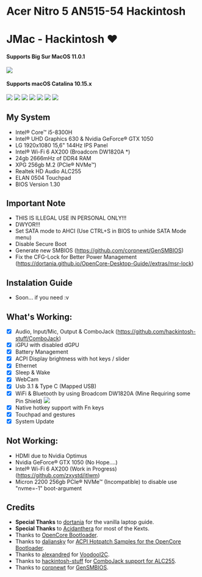 # Acer Nitro 5 AN515-54 Hackintosh

# JMac - Hackintosh ♥


#### Supports Big Sur MacOS 11.0.1

![](Images/big-sur-11.0.1.png)


#### Supports macOS Catalina 10.15.x

![](Images/info.png)
![](Images/update.png)
![](Images/display.png)
![](Images/network.png)
![](Images/touchpad.png)
![](Images/cjack.png)
![](Images/output.png)

## My System
- Intel® Core™ i5-8300H
- Intel® UHD Graphics 630 & Nvidia GeForce® GTX 1050
- LG 1920x1080 15,6" 144Hz IPS Panel
- Intel® Wi-Fi 6 AX200 (Broadcom DW1820A *)
- 24gb 2666mHz of DDR4 RAM
- XPG 256gb M.2 (PCIe® NVMe™)
- Realtek HD Audio ALC255
- ELAN 0504 Touchpad
- BIOS Version 1.30

## Important Note
- THIS IS ILLEGAL USE IN PERSONAL ONLY!!!
- DWYOR!!!
- Set SATA mode to AHCI (Use CTRL+S in BIOS to unhide SATA Mode menu)
- Disable Secure Boot
- Generate new SMBIOS (https://github.com/corpnewt/GenSMBIOS)
- Fix the CFG-Lock for Better Power Management (https://dortania.github.io/OpenCore-Desktop-Guide//extras/msr-lock)

## Instalation Guide
- Soon... if you need :v

## What's Working:
- [x] Audio, Input/Mic, Output & ComboJack (https://github.com/hackintosh-stuff/ComboJack)
- [x] iGPU with disabled dGPU
- [x] Battery Management
- [x] ACPI Display brightness with hot keys / slider
- [x] Ethernet
- [x] Sleep & Wake
- [x] WebCam
- [x] Usb 3.1 & Type C (Mapped USB)
- [x] WiFi & Bluetooth by using Broadcom DW1820A (Mine Requiring some Pin Shield)
![](Images/DW1820A_Cover_pins.jpg)
- [x] Native hotkey support with Fn keys
- [x] Touchpad and gestures
- [x] System Update

## Not Working:
- HDMI due to Nvidia Optimus
- Nvidia GeForce® GTX 1050 (No Hope....)
- Intel® Wi-Fi 6 AX200 (Work in Progress) (https://github.com/zxystd/itlwm)
- Micron 2200 256gb PCIe® NVMe™ (Incompatible) to disable use "nvme=-1" boot-argument

## Credits
- **Special Thanks** to [dortania](https://dortania.github.io/OpenCore-Install-Guide/) for the vanilla laptop guide.
- **Special Thanks** to [Acidanthera](https://github.com/acidanthera) for most of the Kexts.
- Thanks to [OpenCore Bootloader](https://https://github.com/acidanthera/OpenCorePkg).
- Thanks to [daliansky](https://github.com/daliansky) for [ACPI Hotpatch Samples for the OpenCore Bootloader](https://github.com/daliansky/OC-little).
- Thanks to [alexandred](https://github.com/alexandred) for [VoodooI2C](https://github.com/alexandred/VoodooI2C).
- Thanks to [hackintosh-stuff](https://github.com/hackintosh-stuff) for [ComboJack support for ALC255](https://github.com/hackintosh-stuff/ComboJack).
- Thanks to [corpnewt](https://github.com/corpnewt) for [GenSMBIOS](https://github.com/corpnewt/GenSMBIOS).
